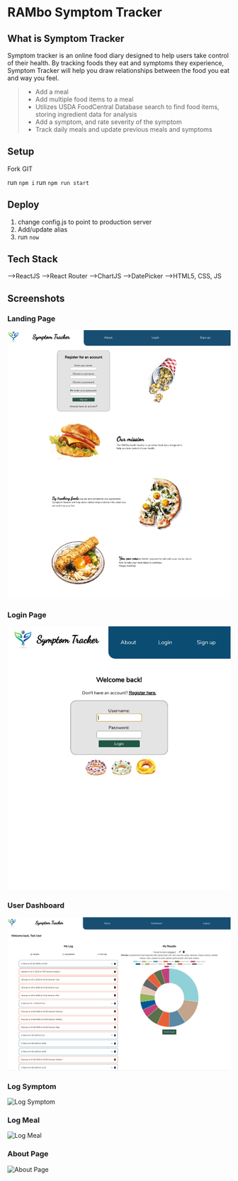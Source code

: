 # RAMbo Symptom Tracker

## What is Symptom Tracker

Symptom tracker is an online food diary designed to help users take control of their health. By tracking foods they eat and symptoms they experience, Symptom Tracker will help you draw relationships between the food you eat and way you feel.

> - Add a meal
> - Add multiple food items to a meal
> - Utilizes USDA FoodCentral Database search to find food items, storing ingredient data for analysis
> - Add a symptom, and rate severity of the symptom
> - Track daily meals and update previous meals and symptoms

## Setup

Fork GIT

run `npm i`
run `npm run start`

## Deploy

1) change config.js to point to production server
2) Add/update alias
2) run `now`

## Tech Stack

-->ReactJS
-->React Router
-->ChartJS
-->DatePicker
-->HTML5, CSS, JS

## Screenshots

### Landing Page

![Landing Page](/src/Media/landingpagescreenshot.png)

### Login Page

![Login Page](/src/Media/loginscreenshot.png)

### User Dashboard

![User Dashboard](/src/Media/dashboardscreenshot.png)

### Log Symptom

![Log Symptom](/src/Media/symptomscreenshot.png)

### Log Meal

![Log Meal](/src/Media/mealscreenshot.png)

### About Page

![About Page](/src/Media/aboutscreenshot.png)
